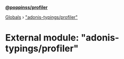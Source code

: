 **[@poppinss/profiler](../README.md)**

[Globals](../README.md) › ["adonis-typings/profiler"](_adonis_typings_profiler_.md)

# External module: "adonis-typings/profiler"